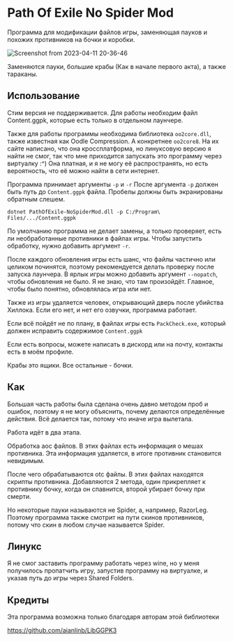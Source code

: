 # Path Of Exile No Spider Mod

Программа для модификации файлов игры, заменяющая пауков и похожих противников на бочки и коробки.

![Screenshot from 2023-04-11 20-36-46](https://user-images.githubusercontent.com/19665286/232219501-35e03848-60c4-4595-ae03-e978a87b676c.png)

Заменяются пауки, большие крабы (Как в начале первого акта), а также тараканы.

## Использование

Стим версия не поддерживается.
Для работы необходим файл Content.ggpk, которые есть только в отдельном лаунчере.

Также для работы программы необходима библиотека `oo2core.dll`, также известная как Oodle Compression. А конкретнее `oo2core8`.
На их сайте написано, что она кроссплатформа, но линуксовую версию я найти не смог, так что мне приходится запускать это программу через виртуалку :^)
Она платная, и я не могу её распространять, но есть вероятность, что её можно найти в сети интернет.

Программа принимает аргументы `-p` и `-r`
После аргумента `-p` должен быть путь до `Content.ggpk` файла. Пробелы должны быть экранированы обратным слешем.

`dotnet PathOfExile-NoSpiderMod.dll -p C:/Program\ Files/.../Content.ggpk`

По умолчанию программа не делает замены, а только проверяет, есть ли необработанные противники в файлах игры.
Чтобы запустить обработку, нужно добавить аргумент `-r`.

После каждого обновления игры есть шанс, что файлы частично или целиком починятся, поэтому рекомендуется делать проверку после запуска лаунчера.
В ярлык игры можно добавить аргумент `--nopatch`, чтобы обновления не было. Я не знаю, что там произойдёт.
Главное, чтобы было понятно, обновлялась игра или нет.

Также из игры удаляется человек, открывающий дверь после убийства Хиллока. Если его нет, и нет его озвучки, программа работает.

Если всё пойдёт не по плану, в файлах игры есть `PackCheck.exe`, который должен исправить содержимое `Content.ggpk`

Если есть вопросы, можете написать в дискорд или на почту, контакты есть в моём профиле.

Крабы это ящики. Все остальные - бочки.

## Как

Большая часть работы была сделана очень давно методом проб и ошибок, поэтому я не могу объяснить, почему делаются определённые действия.
Всё делается так, потому что иначе игра вылетала.

Работа идёт в два этапа.

Обработка aoc файлов. В этих файлах есть информация о мешах противника. Эта информация удаляется, в итоге противник становится невидимым.

После чего обрабатываются otc файлы. В этих файлах находятся скрипты противника.
Добавляются 2 метода, один прикрепляет к противнику бочку, когда он спавнится, второй убирает бочку при смерти.

Но некоторые пауки называются не Spider, а, например, RazorLeg.
Поэтому программа также смотрит на пути скинов противников, потому что скин в любом случае называется Spider.

## Линукс

Я не смог заставить программу работать через wine, но у меня получилось пропатчить игру, запустив программу на виртуалке, и указав путь до игры через Shared Folders.

## Кредиты

Эта программа возможна только благодаря авторам этой библиотеки

https://github.com/aianlinb/LibGGPK3
